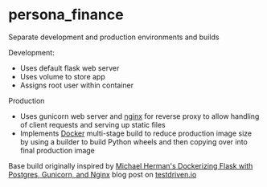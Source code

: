 # persona_finance

Separate development and production environments and builds

Development:

- Uses default flask web server
- Uses volume to store app
- Assigns root user within container

Production

- Uses gunicorn web server and [nginx](https://www.patricksoftwareblog.com/how-to-configure-nginx-for-a-flask-web-application/) for reverse proxy to allow handling of client requests and serving up static files
- Implements [Docker](https://mherman.org/presentations/dockercon-2018/#74) multi-stage build to reduce production image size by using a builder to build Python wheels and then copying over into final production image

Base build originally inspired by [Michael Herman's Dockerizing Flask with Postgres, Gunicorn, and Nginx](https://github.com/testdrivenio/flask-on-docker) blog post on [testdriven.io](https://testdriven.io/blog/dockerizing-flask-with-postgres-gunicorn-and-nginx/#docker)
